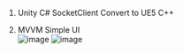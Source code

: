 1. Unity C# SocketClient Convert to UE5 C++  


2. MVVM Simple UI  
![image](https://github.com/user-attachments/assets/3d730552-c88a-4129-88d3-473a12b03c86)
![image](https://github.com/user-attachments/assets/c288460a-58f6-408d-9930-91a4ef63bbdb)

   
